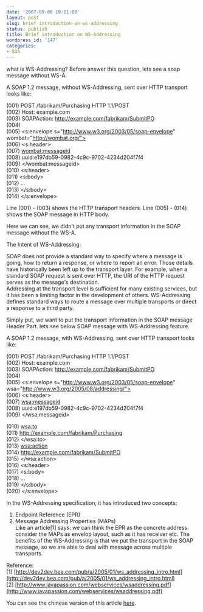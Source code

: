 ```yaml
---
date: '2007-09-06 19:11:00'
layout: post
slug: brief-introduction-on-ws-addressing
status: publish
title: Brief introduction on WS-Addressing
wordpress_id: '147'
categories:
- SOA
---
```


what is WS-Addressing? Before answer this question, lets see a soap message without WS-A.  
  
A SOAP 1.2 message, without WS-Addressing, sent over HTTP transport looks like:  


  
(001) POST /fabrikam/Purchasing HTTP 1.1/POST  
(002) Host: example.com  
(003) SOAPAction: http://example.com/fabrikam/SubmitPO  
(004)   
(005)  <s:envelope s="http://www.w3.org/2003/05/soap-envelope" wombat="http://wombat.org/">  
(006) <s:header>  
(007) <wombat:messageid>  
(008) uuid:e197db59-0982-4c9c-9702-4234d204f7f4  
(009) </wombat:messageid>  
(010) <s:header>  
(011) <s:body>  
(012) ...  
(013) </s:body>  
(014) </s:envelope>  


  
Line (001) - (003) shows the HTTP transport headers. Line (005) - (014) shows the SOAP message in HTTP body.  
  
Here we can see, we didn't put any transport information in the SOAP message without the WS-A.  
  
The Intent of WS-Addressing:  
  


  
SOAP does not provide a standard way to specify where a message is going, how to return a response, or where to report an error. Those details have historically been left up to the transport layer. For example, when a standard SOAP request is sent over HTTP, the URI of the HTTP request serves as the message's destination.  
Addressing at the transport level is sufficient for many existing services, but it has been a limiting factor in the development of others. WS-Addressing defines standard ways to route a message over multiple transports or direct a response to a third party.  


  
  
Simply put, we want to put the transport information in the SOAP message Header Part. lets see below SOAP message with WS-Addressing feature.  
  
A SOAP 1.2 message, with WS-Addressing, sent over HTTP transport looks like:  


  
(001) POST /fabrikam/Purchasing HTTP 1.1/POST  
(002) Host: example.com  
(003) SOAPAction: http://example.com/fabrikam/SubmitPO  
(004)  
(005) <s:envelope s="http://www.w3.org/2003/05/soap-envelope" wsa="http://www.w3.org/2005/08/addressing/">  
(006) <s:header>  
(007) <wsa:messageid>  
(008) uuid:e197db59-0982-4c9c-9702-4234d204f7f4  
(009) </wsa:messageid>  
  
(010) <wsa:to>  
(011) http://example.com/fabrikam/Purchasing  
(012) </wsa:to>  
(013) <wsa:action>  
(014) http://example.com/fabrikam/SubmitPO  
(015) </wsa:action>  
(016) <s:header>  
(017) <s:body>  
(018) ...  
(019) </s:body>  
(020) </s:envelope>  


  
  
In the WS-Addressing specification, it has introduced two concepts:  
1. Endpoint Reference (EPR)  
2. Message Addressing Properties (MAPs)  
Like an article[1] says: we can think the EPR as the concrete address. consider the MAPs as envelop layout, such as it has receiver etc. The benefits of the WS-Addressing is that we put the transport in the SOAP message, so we are able to deal with message across multiple transports.   
  
Reference:  
[1] [http://dev2dev.bea.com/pub/a/2005/01/ws_addressing_intro.html](http://dev2dev.bea.com/pub/a/2005/01/ws_addressing_intro.html)  
[2] [http://www.javapassion.com/webservices/wsaddressing.pdf](http://www.javapassion.com/webservices/wsaddressing.pdf)  
  
You can see the chinese version of this article [here](http://jeffyuchang.spaces.live.com/blog/cns!4001C604AF3F011!480.entry).
